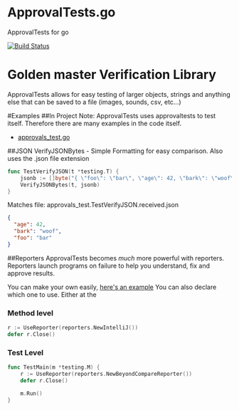 # ApprovalTests.go

ApprovalTests for go

[![Build Status](https://travis-ci.org/approvals/ApprovalTests_go.png?branch=master)](https://travis-ci.org/approvals/ApprovalsTests_go)


# Golden master Verification Library
ApprovalTests allows for easy testing of larger objects, strings and anything else that can be saved to a file (images, sounds, csv,  etc...)

#Examples
##In Project
Note: ApprovalTests uses approvaltests to test itself. Therefore there are many examples in the code itself.

 * [approvals_test.go](approvals_test.go)

##JSON
VerifyJSONBytes - Simple Formatting for easy comparison. Also uses the .json file extension 

```go
func TestVerifyJSON(t *testing.T) {
	jsonb := []byte("{ \"foo\": \"bar\", \"age\": 42, \"bark\": \"woof\" }")
	VerifyJSONBytes(t, jsonb)
}
```
Matches file: approvals_test.TestVerifyJSON.received.json

```json
{
  "age": 42,
  "bark": "woof",
  "foo": "bar"
}
```

##Reporters
ApprovalTests becomes *much* more powerful with reporters. Reporters launch programs on failure to help you understand, fix and approve results.

You can make your own easily, [here's an example](reporters/beyond_compare.go)
You can also declare which one to use. Either at the 
### Method level
```go
r := UseReporter(reporters.NewIntelliJ())
defer r.Close()
```
### Test Level
```go
func TestMain(m *testing.M) {
	r := UseReporter(reporters.NewBeyondCompareReporter())
	defer r.Close()

	m.Run()
}
```
